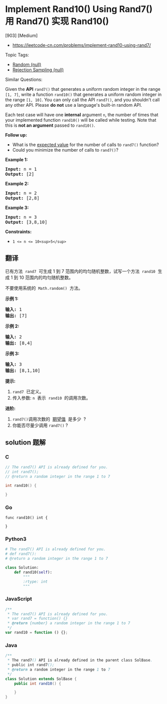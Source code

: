 # Implement Rand10() Using Rand7() 用 Rand7() 实现 Rand10()

[903] [Medium]

- https://leetcode-cn.com/problems/implement-rand10-using-rand7/

Topic Tags:

- [Random (null)](https://leetcode-cn.com/tag/random/)
- [Rejection Sampling (null)](https://leetcode-cn.com/tag/rejection-sampling/)

Similar Questions:

Given the **API** `rand7()` that generates a uniform random integer in the range `[1, 7]`, write a function `rand10()` that generates a uniform random integer in the range `[1, 10]`. You can only call the API `rand7()`, and you shouldn't call any other API. Please **do not** use a language's built-in random API.

Each test case will have one **internal** argument `n`, the number of times that your implemented function `rand10()` will be called while testing. Note that this is **not an argument** passed to `rand10()`.

**Follow up:**

- What is the [expected value](https://en.wikipedia.org/wiki/Expected_value) for the number of calls to `rand7()` function?
- Could you minimize the number of calls to `rand7()`?

**Example 1:**

<pre><strong>Input:</strong> n = 1
<strong>Output:</strong> [2]
</pre>

**Example 2:**

<pre><strong>Input:</strong> n = 2
<strong>Output:</strong> [2,8]
</pre>

**Example 3:**

<pre><strong>Input:</strong> n = 3
<strong>Output:</strong> [3,8,10]
</pre>

**Constraints:**

- `1 <= n <= 10<sup>5</sup>`

## 翻译

已有方法  `rand7`  可生成 1 到 7 范围内的均匀随机整数，试写一个方法  `rand10`  生成 1 到 10 范围内的均匀随机整数。

不要使用系统的  `Math.random()`  方法。

**示例 1:**

<pre><strong>输入: </strong>1
<strong>输出: </strong>[7]
</pre>

**示例 2:**

<pre><strong>输入: </strong>2
<strong>输出: </strong>[8,4]
</pre>

**示例 3:**

<pre><strong>输入: </strong>3
<strong>输出: </strong>[8,1,10]
</pre>

**提示:**

1.  `rand7`  已定义。
2.  传入参数: `n`  表示  `rand10`  的调用次数。

**进阶:**

1.  `rand7()`调用次数的  [期望值](https://en.wikipedia.org/wiki/Expected_value)  是多少  ?
2.  你能否尽量少调用 `rand7()` ?

## solution 题解

### C

```c
// The rand7() API is already defined for you.
// int rand7();
// @return a random integer in the range 1 to 7

int rand10() {

}
```

### Go

```golang
func rand10() int {

}
```

### Python3

```python
# The rand7() API is already defined for you.
# def rand7():
# @return a random integer in the range 1 to 7

class Solution:
    def rand10(self):
        """
        :rtype: int
        """

```

### JavaScript

```javascript
/**
 * The rand7() API is already defined for you.
 * var rand7 = function() {}
 * @return {number} a random integer in the range 1 to 7
 */
var rand10 = function () {};
```

### Java

```java
/**
 * The rand7() API is already defined in the parent class SolBase.
 * public int rand7();
 * @return a random integer in the range 1 to 7
 */
class Solution extends SolBase {
    public int rand10() {

    }
}
```
